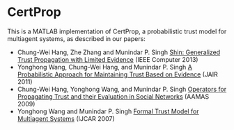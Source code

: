 # CertProp
This is a MATLAB implementation of CertProp, a probabilistic trust model for multiagent systems, as described in our papers:

- Chung-Wei Hang, Zhe Zhang and Munindar P. Singh [Shin: Generalized Trust Propagation with Limited Evidence](https://www.csc2.ncsu.edu/faculty/mpsingh/papers/mas/Computer-13.pdf) (IEEE Computer 2013)
- Yonghong Wang, Chung-Wei Hang, and Munindar P. Singh [A Probabilistic Approach for Maintaining Trust Based on Evidence](https://www.csc2.ncsu.edu/faculty/mpsingh/papers/mas/JAIR-11-trust.pdf) (JAIR 2011)
- Chung-Wei Hang, Yonghong Wang, and Munindar P. Singh [Operators for Propagating Trust and their Evaluation in Social Networks](https://www.csc2.ncsu.edu/faculty/mpsingh/papers/mas/aamas-09-propagation.pdf) (AAMAS 2009)
- Yonghong Wang and Munindar P. Singh [Formal Trust Model for Multiagent Systems](https://www.csc2.ncsu.edu/faculty/mpsingh/papers/mas/ijcai-07-trust.pdf) (IJCAR 2007)
